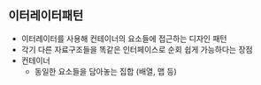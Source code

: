 ## 이터레이터패턴

- 이터레이터를 사용해 컨테이너의 요소들에 접근하는 디자인 패턴
- 각기 다른 자료구조들을 똑같은 인터페이스로 순회 쉽게 가능하다는 장점
- 컨테이너
  - 동일한 요소들을 담아놓는 집합 (배열, 맵 등)
